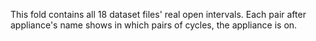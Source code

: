 This fold contains all 18 dataset files' real open intervals.
Each pair after appliance's name shows in which pairs of cycles, the appliance is on.
